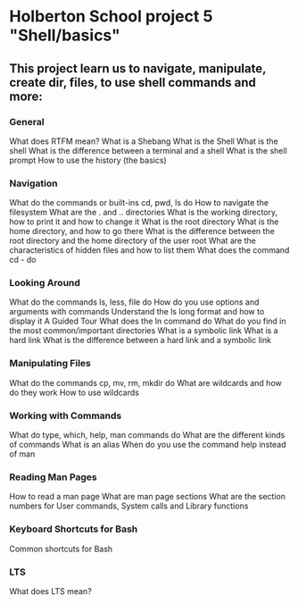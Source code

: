 # Holberton School project 5 "Shell/basics"

## This project learn us to navigate, manipulate, create dir, files, to use shell commands and more:

### General
What does RTFM mean?
What is a Shebang
What is the Shell
What is the shell
What is the difference between a terminal and a shell
What is the shell prompt
How to use the history (the basics)

### Navigation
What do the commands or built-ins cd, pwd, ls do
How to navigate the filesystem
What are the . and .. directories
What is the working directory, how to print it and how to change it
What is the root directory
What is the home directory, and how to go there
What is the difference between the root directory and the home directory of the user root
What are the characteristics of hidden files and how to list them
What does the command cd - do

### Looking Around
What do the commands ls, less, file do
How do you use options and arguments with commands
Understand the ls long format and how to display it
A Guided Tour
What does the ln command do
What do you find in the most common/important directories
What is a symbolic link
What is a hard link
What is the difference between a hard link and a symbolic link

### Manipulating Files
What do the commands cp, mv, rm, mkdir do
What are wildcards and how do they work
How to use wildcards

### Working with Commands
What do type, which, help, man commands do
What are the different kinds of commands
What is an alias
When do you use the command help instead of man

### Reading Man Pages
How to read a man page
What are man page sections
What are the section numbers for User commands, System calls and Library functions

### Keyboard Shortcuts for Bash
Common shortcuts for Bash

### LTS
What does LTS mean?
